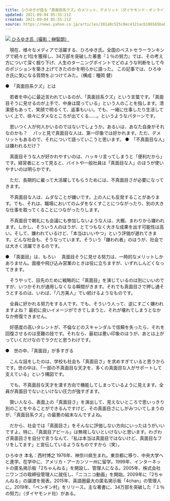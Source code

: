```yaml
---
title: ひろゆきが語る「真面目系クズ」のメリット、デメリット（ダイヤモンド・オンライン）
updated: 2021-09-04 05:55:21Z
created: 2021-09-04 05:55:21Z
source: https://news.yahoo.co.jp/articles/201a9c525c0ec4321acb186565babc7ec1be51f1
---
```


[![](https://amd-pctr.c.yimg.jp/r/iwiz-amd/20210904-00280680-diamond-000-1-view.jpg?w=640&h=336&q=90&exp=10800&pri=l) ひろゆき氏（撮影：榊智朗）](https://news.yahoo.co.jp/articles/201a9c525c0ec4321acb186565babc7ec1be51f1/images/000)

　現在、様々なメディアで活躍する、ひろゆき氏。全国のベストセラーランキングで続々と1位を獲得し、34万部を突破した著書『１％の努力』では、その考え方について深く掘り下げ、人生のターニングポイントでどのような判断をして今のポジションを築き上げてきたのかを明らかに語った。 この記事では、ひろゆき氏に気になる質問をぶつけてみた。（構成：種岡 健）

●　「真面目系クズ」とは

　若者を中心に最近言われているのが、「真面目系クズ」という言葉です。「真面目そうに見せるのが上手で、中身は腐っている」という人のことを指します。清潔感もあって、笑顔で明るくて、返事もいい。でも、一緒に仕事したり生活していく上で、徐々にダメなところが出てくる……。というようなパターンです。

　思いつく人が何人かいるのではないでしょうか。あるいは、あなた自身がそれなのかも？
　パッと見で真面目な人は、第一印象では好かれます。ただ、デメリットもあるので、それについて語っていこうと思います。
●　「不真面目な人」は嫌われるだけ？

　真面目そうな人が好かれやすいのは、ハッキリ言ってしまうと「便利だから」です。経営者にとって見ると、バイトや一般社員は「真面目な人」のほうが使いやすいのは明らかです。

　ただ、長期的に雇って大活躍してもらうためには、不真面目さが必要になってきます。

　不真面目な人は、ムダなことが嫌いです。上の人にも反発することがあります。でも、それは、職場においてのムダをなくすことにつながったり、別の大きな仕事を取ってくることにつながったりします。

　不真面目で朝礼にも会議にも参加しないような人は、大概、まわりから嫌われます。しかし、そういう人のほうが、とてつもなく大きな成果を出す可能性は高い。そして、嫌われているけど、「本当はいいやつ」という評価が遅れてきます。どんな社会も、そうなっています。そういう「嫌われ者」のほうが、社会では大きく活躍できるのです。

●　「真面目」は、もろい
　真面目そうに見せる努力は、一時的なメリットしかありません。面接や飛び込み営業のときは役に立ちますが、いずれしんどくなってきます。

　そうやって、目先のために戦略的に「真面目」を演じているのは別にいいのですが、いつかそれが通用しなくなる瞬間がきます。それでも真面目さで押し通そうとするのは、いわば、「八方美人」でい続けるようなものです。

　全員に好かれる努力をする人です。でも、そういう人って、逆にすごく嫌われますよね？ 最初に良いイメージができてしまうと、それが壊れてしまうとなかなか修復できません。

　好感度の高いタレントが、不倫などのスキャンダルで信頼を失ったら、それを回復させるのは至難の技です。それなら、最初は悪い印象のほうが、あとは上がっていくだけなのでラクだと思うわけです。

●　世の中、「真面目」が多すぎる

　こんな話をしたのは、学校も社会も「真面目さ」を求めすぎていると思うからです。世の中は、「一部の不真面目な天才を、多くの真面目な人がサポートして支えている」という構図です。

　でも、不真面目な天才を潰す方向で機能してしまっているように見えます。全員が真面目でないといけない圧力が強すぎます。

　賢い人なら、表面上の「真面目さ」を演出して、見えないところで思いっきり別のことをやることができるんですけど、その真面目さにしがみついてしまうのが、「真面目系クズ」の最悪の結末なんですよね。

　だから、社会では「真面目さ」をそんなに評価しない方向にいったほうがいいですよ。特に、「真面目アピール」は無視しないといけないと思います。わざわざ真面目さを自分で言うなんて、「私は本当は真面目ではないけど、真面目なフリをしてます」と宣伝しているようなものですから（笑）。

ひろゆき 本名：西村博之 1976年、神奈川県生まれ。東京都に移り、中央大学へと進学。在学中に、アメリカ・アーカンソー州に留学。1999年、インターネットの匿名掲示板「2ちゃんねる」を開設し、管理人になる。2005年、株式会社ニワンゴの取締役管理人に就任し、「ニコニコ動画」を開始。2009年に「2ちゃんねる」の譲渡を発表。2015年、英語圏最大の匿名掲示板「4chan」の管理人に。2019年、「ペンギン村」をリリース。主な著書に、34万部を突破した『１％の努力』（ダイヤモンド社）がある。